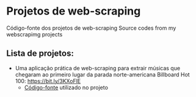 # Projetos de web-scraping
Código-fonte dos projetos de web-scraping
Source codes from my webscrapimg projects

## Lista de projetos:
* Uma aplicação prática de web-scraping para extrair músicas que chegaram ao primeiro lugar da parada norte-americana Billboard Hot 100: https://bit.ly/3KXoFlE
  *  [Código-fonte](https://github.com/marciusdm/webscraping/tree/main/scrapy_billboard) utilizado no projeto
